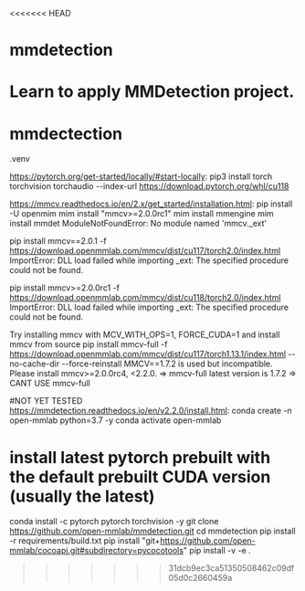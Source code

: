 <<<<<<< HEAD
# mmdetection
Learn to apply MMDetection project.
=======
# mmdectection
.venv

https://pytorch.org/get-started/locally/#start-locally: 
pip3 install torch torchvision torchaudio --index-url https://download.pytorch.org/whl/cu118

https://mmcv.readthedocs.io/en/2.x/get_started/installation.html: 
pip install -U openmim
mim install "mmcv>=2.0.0rc1"
mim install mmengine
mim install mmdet
ModuleNotFoundError: No module named 'mmcv._ext'

pip install mmcv==2.0.1 -f https://download.openmmlab.com/mmcv/dist/cu117/torch2.0/index.html
ImportError: DLL load failed while importing _ext: The specified procedure could not be found.

pip install mmcv>=2.0.0rc1 -f https://download.openmmlab.com/mmcv/dist/cu118/torch2.0/index.html
ImportError: DLL load failed while importing _ext: The specified procedure could not be found.

Try installing mmcv with MCV_WITH_OPS=1, FORCE_CUDA=1 and install mmcv from source
pip install mmcv-full -f https://download.openmmlab.com/mmcv/dist/cu117/torch1.13.1/index.html --no-cache-dir --force-reinstall
MMCV==1.7.2 is used but incompatible. Please install mmcv>=2.0.0rc4, <2.2.0. => mmcv-full latest version is 1.7.2 => CANT USE mmcv-full

#NOT YET TESTED
https://mmdetection.readthedocs.io/en/v2.2.0/install.html:
conda create -n open-mmlab python=3.7 -y
conda activate open-mmlab
# install latest pytorch prebuilt with the default prebuilt CUDA version (usually the latest)
conda install -c pytorch pytorch torchvision -y
git clone https://github.com/open-mmlab/mmdetection.git
cd mmdetection
pip install -r requirements/build.txt
pip install "git+https://github.com/open-mmlab/cocoapi.git#subdirectory=pycocotools"
pip install -v -e .
>>>>>>> 31dcb9ec3ca51350508462c09df05d0c2660459a
